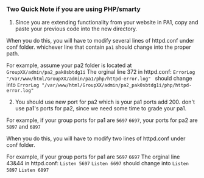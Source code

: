 ### Two Quick Note if you are using PHP/smarty

1. Since you are extending functionality from your website in PA1, copy and paste your previous code into the new directory.

When you do this, you will have to modify several lines of httpd.conf under conf folder. whichever line that contain `pa1` should change into the proper path. 

For example, assume your pa2 folder is located at `GroupXX/admin/pa2_pak0sbtdg1i`
The orginal line 372 in httpd.conf: `ErrorLog "/var/www/html/GroupXX/admin/pa1/php/httpd-error.log" `
should change into `ErrorLog "/var/www/html/GroupXX/admin/pa2_pak0sbtdg1i/php/httpd-error.log" `

2. You should use new port for pa2 which is your pa1 ports add 200. don't use pa1's ports for pa2, since we need some time to grade your pa1.

For example, if your group ports for pa1 are `5697`  `6697`, your ports for pa2 are `5897` and `6897`

When you do this, you will have to modify two lines of httpd.conf under conf folder. 

For example, if your group ports for pa1 are `5697`  `6697`
The orginal line 43&44 in httpd.conf: `Listen 5697` `Listen 6697`
should change into `Listen 5897` `Listen 6897`

